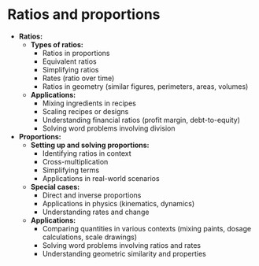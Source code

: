 # Ratios and proportions

 - **Ratios:**
   - **Types of ratios:**
     - Ratios in proportions
     - Equivalent ratios
     - Simplifying ratios
     - Rates (ratio over time)
     - Ratios in geometry (similar figures, perimeters, areas, volumes)
   - **Applications:**
     - Mixing ingredients in recipes
     - Scaling recipes or designs
     - Understanding financial ratios (profit margin, debt-to-equity)
     - Solving word problems involving division
 - **Proportions:**
   - **Setting up and solving proportions:**
     - Identifying ratios in context
     - Cross-multiplication
     - Simplifying terms
     - Applications in real-world scenarios
   - **Special cases:**
     - Direct and inverse proportions
     - Applications in physics (kinematics, dynamics)
     - Understanding rates and change
   - **Applications:**
     - Comparing quantities in various contexts (mixing paints, dosage calculations, scale drawings)
     - Solving word problems involving ratios and rates
     - Understanding geometric similarity and properties
